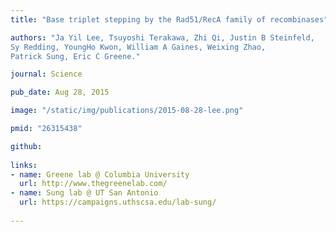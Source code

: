 ```yaml
---
title: "Base triplet stepping by the Rad51/RecA family of recombinases"

authors: "Ja Yil Lee, Tsuyoshi Terakawa, Zhi Qi, Justin B Steinfeld, 
Sy Redding, YoungHo Kwon, William A Gaines, Weixing Zhao, 
Patrick Sung, Eric C Greene."

journal: Science

pub_date: Aug 28, 2015

image: "/static/img/publications/2015-08-28-lee.png"

pmid: "26315438"

github:
  
links:
- name: Greene lab @ Columbia University
  url: http://www.thegreenelab.com/
- name: Sung lab @ UT San Antonio
  url: https://campaigns.uthscsa.edu/lab-sung/
  
---
```


